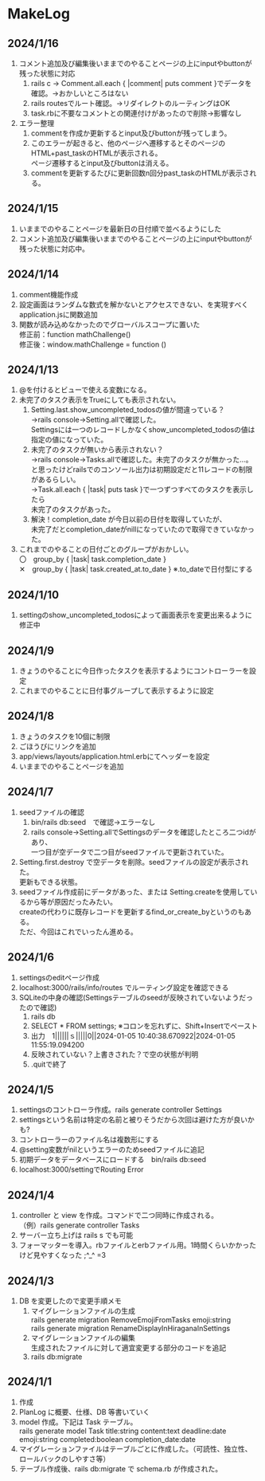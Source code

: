 # MakeLog

## 2024/1/16

1. コメント追加及び編集後いままでのやることページの上にinputやbuttonが残った状態に対応
   1. rails c → Comment.all.each { |comment| puts comment }でデータを確認。→おかしいところはない
   2. rails routesでルート確認。→リダイレクトのルーティングはOK
   3. task.rbに不要なコメントとの関連付けがあったので削除→影響なし
2. エラー整理
   1. commentを作成か更新するとinput及びbuttonが残ってしまう。
   2. このエラーが起きると、他のページへ遷移するとそのページのHTML+past_taskのHTMLが表示される。  
      ページ遷移するとinput及びbuttonは消える。
   3. commentを更新するたびに更新回数n回分past_taskのHTMLが表示される。

## 2024/1/15

1. いままでのやることページを最新日の日付順で並べるようにした
2. コメント追加及び編集後いままでのやることページの上にinputやbuttonが残った状態に対応中。

## 2024/1/14

1. comment機能作成
2. 設定画面はランダムな数式を解かないとアクセスできない、を実現すべくapplication.jsに関数追加
3. 関数が読み込めなかったのでグローバルスコープに置いた  
   修正前：function mathChallenge()  
   修正後：window.mathChallenge = function ()

## 2024/1/13

1. @を付けるとビューで使える変数になる。
2. 未完了のタスク表示をTrueにしても表示されない。
   1. Setting.last.show_uncompleted_todosの値が間違っている？  
      →rails console→Setting.allで確認した。  
      Settingsには一つのレコードしかなくshow_uncompleted_todosの値は指定の値になっていた。
   2. 未完了のタスクが無いから表示されない？  
      →rails console→Tasks.allで確認した。未完了のタスクが無かった…。  
      と思ったけどrailsでのコンソール出力は初期設定だと11レコードの制限があるらしい。  
      →Task.all.each { |task| puts task }で一つずつすべてのタスクを表示したら  
      未完了のタスクがあった。
   3. 解決！completion_date が今日以前の日付を取得していたが、  
      未完了だとcompletion_dateがnillになっていたので取得できていなかった。
3. これまでのやることの日付ごとのグループがおかしい。  
   〇　group_by { |task| task.completion_date }  
   ✕　group_by { |task| task.created_at.to_date } ※.to_dateで日付型にする

## 2024/1/10

1. settingのshow_uncompleted_todosによって画面表示を変更出来るように修正中

## 2024/1/9

1. きょうのやることに今日作ったタスクを表示するようにコントローラーを設定
2. これまでのやることに日付事グループして表示するように設定

## 2024/1/8

1. きょうのタスクを10個に制限
2. ごほうびにリンクを追加
3. app/views/layouts/application.html.erbにてヘッダーを設定
4. いままでのやることページを追加

## 2024/1/7

1. seedファイルの確認
   1. bin/rails db:seed　で確認→エラーなし
   2. rails console→Setting.allでSettingsのデータを確認したところ二つidがあり、  
      一つ目が空データで二つ目がseedファイルで更新されていた。
2. Setting.first.destroy で空データを削除。seedファイルの設定が表示された。  
   更新もできる状態。
3. seedファイル作成前にデータがあった、または Setting.createを使用しているから等が原因だったみたい。  
   createの代わりに既存レコードを更新するfind_or_create_byというのもある。  
   ただ、今回はこれでいったん進める。

## 2024/1/6

1. settingsのeditページ作成
2. localhost:3000/rails/info/routes でルーティング設定を確認できる
3. SQLiteの中身の確認(Settingsテーブルのseedが反映されていないようだったので確認)
   1. rails db
   2. SELECT \* FROM settings; ※コロンを忘れずに、Shift+Insertでペースト
   3. 出力　1||||||ｓ|||||0||2024-01-05 10:40:38.670922|2024-01-05 11:55:19.094200
   4. 反映されていない？上書きされた？で空の状態が判明
   5. .quitで終了

## 2024/1/5

1. settingsのコントローラ作成。rails generate controller Settings
2. settingsという名前は特定の名前と被りそうだから次回は避けた方が良いかも?
3. コントローラーのファイル名は複数形にする
4. @setting変数がnilというエラーのためseedファイルに追記
5. 初期データをデータベースにロードする　bin/rails db:seed
6. localhost:3000/settingでRouting Error

## 2024/1/4

1. controller と view を作成。コマンドで二つ同時に作成される。  
   （例）rails generate controller Tasks
2. サーバー立ち上げは rails s でも可能
3. フォーマッターを導入。rbファイルとerbファイル用。1時間くらいかかったけど見やすくなった ;^\_^ =3

## 2024/1/3

1. DB を変更したので変更手順メモ
   1. マイグレーションファイルの生成  
      rails generate migration RemoveEmojiFromTasks emoji:string  
      rails generate migration RenameDisplayInHiraganaInSettings
   2. マイグレーションファイルの編集  
      生成されたファイルに対して適宜変更する部分のコードを追記
   3. rails db:migrate

## 2024/1/1

1. 作成
2. PlanLog に概要、仕様、DB 等書いていく
3. model 作成。下記は Task テーブル。  
   rails generate model Task title:string content:text deadline:date emoji:string completed:boolean completion_date:date
4. マイグレーションファイルはテーブルごとに作成した。（可読性、独立性、ロールバックのしやすさ等）
5. テーブル作成後、rails db:migrate で schema.rb が作成された。
